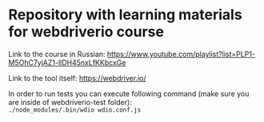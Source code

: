 <h1>Repository with learning materials for webdriverio course</h1>

Link to the course in Russian: 
https://www.youtube.com/playlist?list=PLP1-M5OhC7yjAZ1-llDH45nxLfKKbcxGe

Link to the tool itself:
https://webdriver.io/

 In order to run tests you can execute following command (make sure you are inside of webdriverio-test folder):
<code>
  ./node_modules/.bin/wdio wdio.conf.js
</code>
